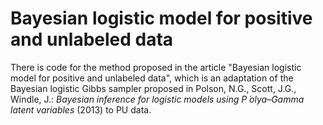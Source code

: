# Bayesian logistic model for positive and unlabeled data

There is code for the method proposed in the article "Bayesian logistic model for positive and unlabeled data", which is an adaptation of the Bayesian logistic Gibbs sampler proposed in Polson, N.G., Scott, J.G., Windle, J.: *Bayesian inference for logistic models using
P ́olya–Gamma latent variables* (2013) to PU data.



